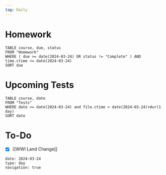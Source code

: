 ```yaml
---
tag: Daily
---
```

# Homework
```dataview
TABLE course, due, status
FROM "Homework" 
WHERE ( due >= date(2024-03-24) OR status != "Complete" ) AND time.ctime <= date(2024-03-24)
SORT due
```
# Upcoming Tests
```dataview
TABLE course, date
FROM "Tests" 
WHERE date >= date(2024-03-24) and file.ctime < date(2024-03-24)+dur(1 day)
SORT date
```
# To-Do
- [x] [[WWI Land Change]]

```gEvent
date: 2024-03-24
type: day
navigation: true
```